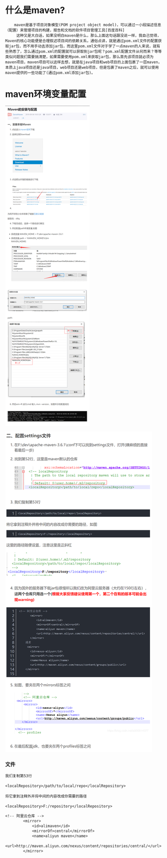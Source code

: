 # 什么是maven?

```
	maven是基于项目对象模型(POM project object model)，可以通过一小段描述信息（配置）来管理项目的构建，报告和文档的软件项目管理工具[百度百科]
　　　这种又是大白话，如果没明白maven是什么，那么上面这句话跟没说一样，我自己觉得，Maven的核心功能便是合理叙述项目间的依赖关系，通俗点讲，就是通过pom.xml文件的配置获取jar包，而不用手动去添加jar包，而这里pom.xml文件对于学了一点maven的人来说，就有些熟悉了，怎么通过pom.xml的配置就可以获取到jar包呢？pom.xml配置文件从何而来？等等类似问题我们需要搞清楚，如果需要使用pom.xml来获取jar包，那么首先该项目就必须为maven项目，maven项目可以这样去想，就是在java项目和web项目的上面包裹了一层maven，本质上java项目还是java项目，web项目还是web项目，但是包裹了maven之后，就可以使用maven提供的一些功能了(通过pom.xml添加jar包)。
```

# maven环境变量配置

![](https://github.com/cbbgs/maven/blob/master/img/maven1.png)



![](img/maven2.png)

### 文件

```
我们复制第53行

<localRepository>/path/to/local/repo</localRepository>

将它拿到注释外并将中间的内容改成你需要的路径

<localRepository>F:/repository</localRepository>
```



```
<!-- 阿里云仓库 -->
        <mirror>
            <id>alimaven</id>
            <mirrorOf>central</mirrorOf>
            <name>aliyun maven</name>
            <url>http://maven.aliyun.com/nexus/content/repositories/central/</url>
        </mirror>
```


